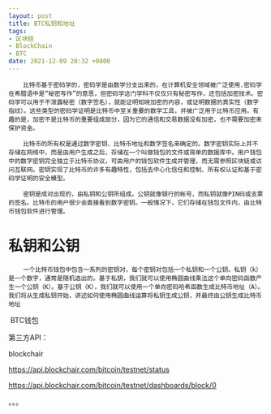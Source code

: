 ```yaml
---
layout: post
title: BTC私钥和地址
tags: 
- 区块链
- BlockChain
- BTC
date: 2021-12-09 20:32 +0800
---
```


        比特币基于密码学的，密码学是由数学分支出来的，在计算机安全领域被广泛使用.密码学在希腊语中是“秘密写作”的意思，但密码学这门学科不仅仅只有秘密写作，还包括加密技术。密码学可以用于不泄露秘密（数字签名），就能证明知晓加密的内容，或证明数据的真实性（数字指纹）。这些类型的密码学证明是比特币中至关重要的数学工具，并被广泛用于比特币应用。有趣的是，加密不是比特币的重要组成部分，因为它的通信和交易数据没有加密，也不需要加密来保护资金。

        比特币的所有权是通过数字密钥、比特币地址和数字签名来确定的。数字密钥实际上并不存储在网络中，而是由用户生成之后，存储在一个叫做钱包的文件或简单的数据库中。用户钱包中的数字密钥完全独立于比特币协议，可由用户的钱包软件生成并管理，而无需参照区块链或访问互联网。密钥实现了比特币的许多有趣特性，包括去中心化信任和控制、所有权认证和基于密码学证明的安全模型。

        密钥是成对出现的，由私钥和公钥所组成。公钥就像银行的帐号，而私钥就像PIN码或支票的签名。比特币的用户很少会直接看到数字密钥。一般情况下，它们存储在钱包文件内，由比特币钱包软件进行管理。
    
# 私钥和公钥

        一个比特币钱包中包含一系列的密钥对，每个密钥对包括一个私钥和一个公钥。私钥（k）是一个数字，通常是随机选出的。基于私钥，我们就可以使用椭圆曲线乘法这个单向密码函数产生一个公钥（K）。基于公钥（K），我们就可以使用一个单向密码哈希函数生成比特币地址（A）。我们将从生成私钥开始，讲述如何使用椭圆曲线运算将私钥生成公钥，并最终由公钥生成比特币地址


​	BTC钱包



第三方API：

blockchair

https://api.blockchair.com/bitcoin/testnet/status

https://api.blockchair.com/bitcoin/testnet/dashboards/block/0



。。。





